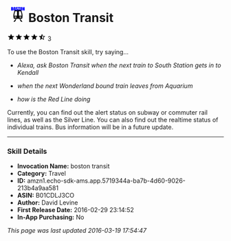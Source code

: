 # &nbsp;<img src="app_icon" alt="Boston Transit icon" width="36"> Boston Transit
![4.8 stars](../../../images/ic_star_black_18dp_1x.png)![4.8 stars](../../../images/ic_star_black_18dp_1x.png)![4.8 stars](../../../images/ic_star_black_18dp_1x.png)![4.8 stars](../../../images/ic_star_black_18dp_1x.png)![4.8 stars](../../../images/ic_star_half_black_18dp_1x.png) 3

To use the Boston Transit skill, try saying...

* *Alexa, ask Boston Transit when the next train to South Station gets in to Kendall*

* *when the next Wonderland bound train leaves from Aquarium*

* *how is the Red Line doing*

Currently, you can find out the alert status on subway or commuter rail lines, as well as the Silver Line. You can also find out the realtime status of individual trains. Bus information will be in a future update.

***

### Skill Details

* **Invocation Name:** boston transit
* **Category:** Travel
* **ID:** amzn1.echo-sdk-ams.app.5719344a-ba7b-4d60-9026-213b4a9aa581
* **ASIN:** B01CDLJ3CO
* **Author:** David Levine
* **First Release Date:** 2016-02-29 23:14:52
* **In-App Purchasing:** No

*This page was last updated 2016-03-19 17:54:47*
